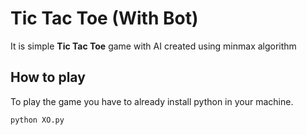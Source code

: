 # Tic Tac Toe (With Bot)

It is simple **Tic Tac Toe** game with AI created using minmax algorithm

## How to play

To play the game you have to already install python in your machine.

```
python XO.py
```
